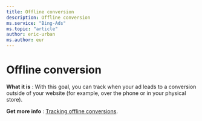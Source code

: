 ```yaml
---
title: Offline conversion
description: Offline conversion
ms.service: "Bing-Ads"
ms.topic: "article"
author: eric-urban
ms.author: eur
---
```


# Offline conversion

**What it is** : With this goal, you can track when your ad leads to a conversion outside of your website (for example, over the phone or in your physical store).

**Get more info** : [Tracking offline conversions](../hlp_BA_CONC_UETv2OfflineConversion.md).


